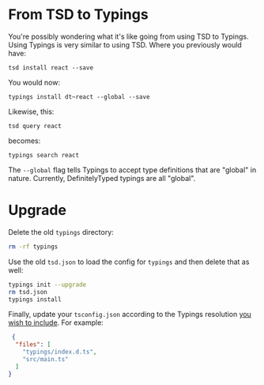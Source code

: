 # From TSD to Typings

You're possibly wondering what it's like going from using TSD to Typings. Using Typings is very similar to using TSD. Where you previously would have:

```
tsd install react --save
```

You would now:

```
typings install dt~react --global --save
```

Likewise, this:

```
tsd query react
```

becomes:

```
typings search react
```

The `--global` flag tells Typings to accept type definitions that are "global" in nature. Currently, DefinitelyTyped typings are all "global".

# Upgrade

Delete the old `typings` directory:

```sh
rm -rf typings
```

Use the old `tsd.json` to load the config for `typings` and then delete that as well:

```sh
typings init --upgrade
rm tsd.json
typings install
```

Finally, update your `tsconfig.json` according to the Typings resolution [you wish to include](https://github.com/typings/typings/blob/master/docs/faq.md#module-resolutions). For example:

```json
 {
  "files": [
    "typings/index.d.ts",
    "src/main.ts"
  ]
}
 ```
